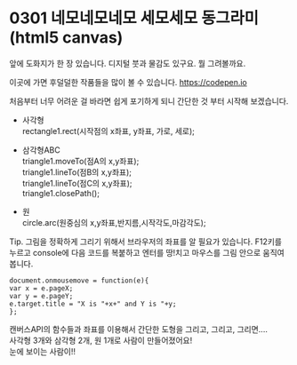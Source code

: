 # 0301 네모네모네모 세모세모 동그라미 (html5 canvas)

앞에 도화지가 한 장 있습니다. 디지털 붓과 물감도 있구요. 뭘 그려볼까요.

이곳에 가면 후덜덜한 작품들을 많이 볼 수 있습니다.
https://codepen.io

처음부터 너무 어려운 걸 바라면 쉽게 포기하게 되니 간단한 것 부터 시작해 보겠습니다.

- 사각형<br>
rectangle1.rect(시작점의 x좌표, y좌표, 가로, 세로);

- 삼각형ABC<br>
triangle1.moveTo(점A의 x,y좌표);<br>
triangle1.lineTo(점B의 x,y좌표);<br>
triangle1.lineTo(점C의 x,y좌표);<br>
triangle1.closePath();

- 원<br>
circle.arc(원중심의 x,y좌표,반지름,시작각도,마감각도);

Tip. 그림을 정확하게 그리기 위해서 브라우저의 좌표를 알 필요가 있습니다. F12키를 누르고 console에 다음 코드를 복붙하고 엔터를 땅!치고 마우스를 그림 안으로 움직여 봅니다.
```
document.onmousemove = function(e){
var x = e.pageX;
var y = e.pageY;
e.target.title = "X is "+x+" and Y is "+y;
};
```
캔버스API의 함수들과 좌표를 이용해서 간단한 도형을 그리고, 그리고, 그리면....<br>
사각형 3개와 삼각형 2개, 원 1개로 사람이 만들어졌어요!<br>
눈에 보이는 사람이!!
